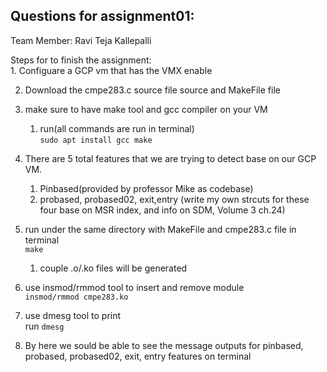 ## Questions for assignment01:

Team Member: Ravi Teja Kallepalli

 Steps for  to finish the assignment:  
    1. Configuare a GCP vm that has the VMX enable
    
  2. Download the cmpe283.c source file source and MakeFile file
    
  
  3. make sure to have make tool and gcc compiler on your VM
        1. run(all commands are run in terminal)   
            ```sudo apt install gcc make```
   
  4. There are 5 total features that we are trying to detect base on our GCP VM.
        1. Pinbased(provided by professor Mike as codebase)
        2. probased, probased02, exit,entry (write my own strcuts for these four base on MSR index, and info on SDM, Volume 3 ch.24)
    
  5. run under the same directory with MakeFile and cmpe283.c file in terminal  
        ```make```
        1. couple .o/.ko files will be generated
  
  6. use insmod/rmmod tool to insert and remove module  
        ```insmod/rmmod cmpe283.ko```
  
  7. use dmesg tool to print  
        run ```dmesg```
  
  8. By here we sould be able to see the message outputs for pinbased, probased, probased02, exit, entry features on terminal
    
